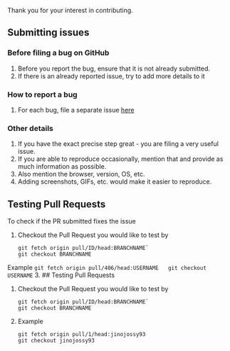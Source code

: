 Thank you for your interest in contributing. 
## Submitting issues

### Before filing a bug on GitHub
1. Before you report the bug, ensure that it is not already submitted.
2. If there is an already reported issue, try to add more details to it

### How to report a bug
1. For each bug, file a separate issue [here](https://github.com/qburst/dashboard-for-socialmedia-trend/issues/new)

### Other details
1. If you have the exact precise step great - you are filing a very useful issue.
2. If you are able to reproduce occasionally, mention that and provide as much information as possible.
3. Also mention the browser, version, OS, etc.
4. Adding screenshots, GIFs, etc. would make it easier to reproduce.

## Testing Pull Requests
To check if the PR submitted fixes the issue 
1. Checkout the Pull Request you would like to test by
      ```
      git fetch origin pull/ID/head:BRANCHNAME`
      git checkout BRANCHNAME
     ```    
Example
    ```
    git fetch origin pull/406/head:USERNAME  
    git checkout USERNAME
    ```
3. ## Testing Pull Requests
1. Checkout the Pull Request you would like to test by
      ```
      git fetch origin pull/ID/head:BRANCHNAME`
      git checkout BRANCHNAME
     ```    
2. Example
    ```
    git fetch origin pull/1/head:jinojossy93  
    git checkout jinojossy93
    ```
